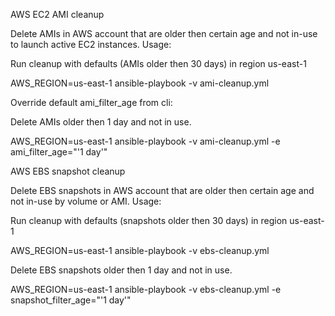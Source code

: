 AWS EC2 AMI cleanup

Delete AMIs in AWS account that are older then certain age and not in-use to launch active EC2 instances.
Usage:

Run cleanup with defaults (AMIs older then 30 days) in region us-east-1

AWS_REGION=us-east-1 ansible-playbook -v ami-cleanup.yml

Override default ami_filter_age from cli:

Delete AMIs older then 1 day and not in use.

AWS_REGION=us-east-1 ansible-playbook -v ami-cleanup.yml -e ami_filter_age="'1 day'"

AWS EBS snapshot cleanup

Delete EBS snapshots in AWS account that are older then certain age and not in-use by volume or AMI.
Usage:

Run cleanup with defaults (snapshots older then 30 days) in region us-east-1

AWS_REGION=us-east-1 ansible-playbook -v ebs-cleanup.yml

Delete EBS snapshots older then 1 day and not in use.

AWS_REGION=us-east-1 ansible-playbook -v ebs-cleanup.yml -e snapshot_filter_age="'1 day'"
